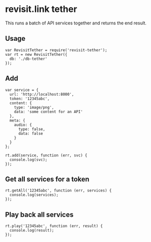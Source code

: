# revisit.link tether

This runs a batch of API services together and returns the end result.

## Usage

    var RevisitTether = require('revisit-tether');
    var rt = new RevisitTether({
      db: './db-tether'
    });

## Add

    var service = {
      url: 'http://localhost:8000',
      token: '12345abc',
      content: {
        type: 'image/png',
        data: 'some content for an API'
      },
      meta: {
        audio: {
          type: false,
          data: false
        }
      }
    };

    rt.add(service, function (err, svc) {
      console.log(svc);
    });

## Get all services for a token

    rt.getAll('12345abc', function (err, services) {
      console.log(services);
    });

## Play back all services

    rt.play('12345abc', function (err, result) {
      console.log(result);
    });
